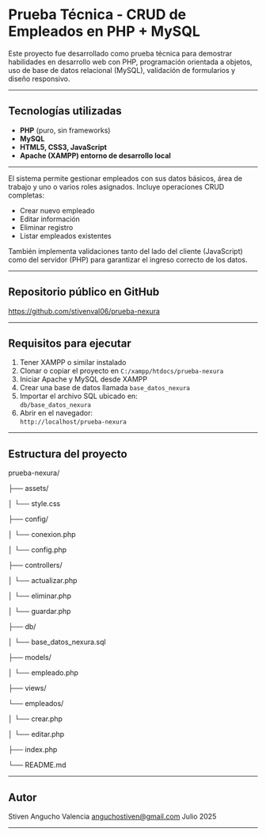 # Prueba Técnica - CRUD de Empleados en PHP + MySQL

Este proyecto fue desarrollado como prueba técnica para demostrar habilidades en desarrollo web con PHP, programación orientada a objetos, uso de base de datos relacional (MySQL), validación de formularios y diseño responsivo.

---

## Tecnologías utilizadas

- **PHP** (puro, sin frameworks)
- **MySQL**
- **HTML5, CSS3, JavaScript**
- **Apache (XAMPP) entorno de desarrollo local**

---

El sistema permite gestionar empleados con sus datos básicos, área de trabajo y uno o varios roles asignados. Incluye operaciones CRUD completas:

- Crear nuevo empleado
- Editar información
- Eliminar registro
- Listar empleados existentes

También implementa validaciones tanto del lado del cliente (JavaScript) como del servidor (PHP) para garantizar el ingreso correcto de los datos.

---

## Repositorio público en GitHub

https://github.com/stivenval06/prueba-nexura

---

## Requisitos para ejecutar

1. Tener XAMPP o similar instalado
2. Clonar o copiar el proyecto en `C:/xampp/htdocs/prueba-nexura`
3. Iniciar Apache y MySQL desde XAMPP
4. Crear una base de datos llamada `base_datos_nexura`
5. Importar el archivo SQL ubicado en:  
   `db/base_datos_nexura`
6. Abrir en el navegador:  
   `http://localhost/prueba-nexura`

---

## Estructura del proyecto
prueba-nexura/

├── assets/

│ └── style.css

├── config/

│ └── conexion.php

│ └── config.php

├── controllers/

│ └── actualizar.php

│ └── eliminar.php

│ └── guardar.php

├── db/

│ └── base_datos_nexura.sql

├── models/

│ └── empleado.php

├── views/

└── empleados/

│ └── crear.php

│ └── editar.php

├── index.php

└── README.md

---

## Autor

Stiven Angucho Valencia
anguchostiven@gmail.com
Julio 2025

---
